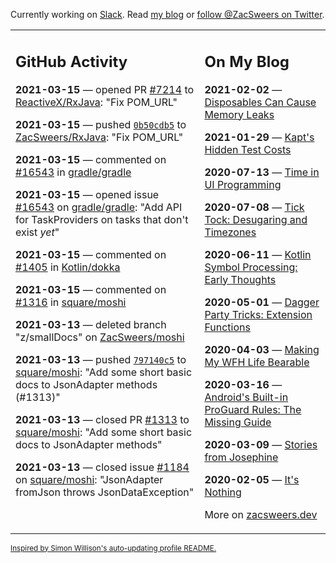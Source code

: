 Currently working on [Slack](https://slack.com/). Read [my blog](https://zacsweers.dev/) or [follow @ZacSweers on Twitter](https://twitter.com/ZacSweers).

<table><tr><td valign="top" width="60%">

## GitHub Activity
<!-- githubActivity starts -->
**2021-03-15** — opened PR [#7214](https://api.github.com/repos/ReactiveX/RxJava/pulls/7214) to [ReactiveX/RxJava](https://api.github.com/repos/ReactiveX/RxJava): "Fix POM_URL"

**2021-03-15** — pushed [`0b50cdb5`](https://github.com/ZacSweers/RxJava/commit/0b50cdb5f074b1ac99e55730b1b77520d96a506f) to [ZacSweers/RxJava](https://api.github.com/repos/ZacSweers/RxJava): "Fix POM_URL"

**2021-03-15** — commented on [#16543](https://github.com/gradle/gradle/issues/16543#issuecomment-799851023) in [gradle/gradle](https://api.github.com/repos/gradle/gradle)

**2021-03-15** — opened issue [#16543](https://api.github.com/repos/gradle/gradle/issues/16543) on [gradle/gradle](https://api.github.com/repos/gradle/gradle): "Add API for TaskProviders on tasks that don't exist _yet_"

**2021-03-15** — commented on [#1405](https://github.com/Kotlin/dokka/issues/1405#issuecomment-799644660) in [Kotlin/dokka](https://api.github.com/repos/Kotlin/dokka)

**2021-03-15** — commented on [#1316](https://github.com/square/moshi/issues/1316#issuecomment-799130973) in [square/moshi](https://api.github.com/repos/square/moshi)

**2021-03-13** — deleted branch "z/smallDocs" on [ZacSweers/moshi](https://api.github.com/repos/ZacSweers/moshi)

**2021-03-13** — pushed [`797140c5`](https://github.com/square/moshi/commit/797140c5cf0e376387b99fcaa8cc00988d1ffbb5) to [square/moshi](https://api.github.com/repos/square/moshi): "Add some short basic docs to JsonAdapter methods (#1313)"

**2021-03-13** — closed PR [#1313](https://api.github.com/repos/square/moshi/pulls/1313) to [square/moshi](https://api.github.com/repos/square/moshi): "Add some short basic docs to JsonAdapter methods"

**2021-03-13** — closed issue [#1184](https://api.github.com/repos/square/moshi/issues/1184) on [square/moshi](https://api.github.com/repos/square/moshi): "JsonAdapter fromJson throws JsonDataException"
<!-- githubActivity ends -->
</td><td valign="top" width="40%">

## On My Blog
<!-- blog starts -->
**2021-02-02** — [Disposables Can Cause Memory Leaks](https://www.zacsweers.dev/disposables-can-cause-memory-leaks/)

**2021-01-29** — [Kapt's Hidden Test Costs](https://www.zacsweers.dev/kapts-hidden-test-costs/)

**2020-07-13** — [Time in UI Programming](https://www.zacsweers.dev/time-in-ui/)

**2020-07-08** — [Tick Tock: Desugaring and Timezones](https://www.zacsweers.dev/ticktock-desugaring-timezones/)

**2020-06-11** — [Kotlin Symbol Processing: Early Thoughts](https://www.zacsweers.dev/kotlin-symbol-processor-early-thoughts/)

**2020-05-01** — [Dagger Party Tricks: Extension Functions](https://www.zacsweers.dev/dagger-party-tricks-extension-functions/)

**2020-04-03** — [Making My WFH Life Bearable](https://www.zacsweers.dev/making-wfh-life-bearable/)

**2020-03-16** — [Android's Built-in ProGuard Rules: The Missing Guide](https://www.zacsweers.dev/android-proguard-rules/)

**2020-03-09** — [Stories from Josephine](https://www.zacsweers.dev/stories-from-josephine/)

**2020-02-05** — [It's Nothing](https://www.zacsweers.dev/its-nothing/)
<!-- blog ends -->
More on [zacsweers.dev](https://zacsweers.dev/)
</td></tr></table>

<sub><a href="https://simonwillison.net/2020/Jul/10/self-updating-profile-readme/">Inspired by Simon Willison's auto-updating profile README.</a></sub>